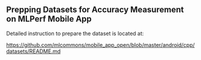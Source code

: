 ##  Prepping Datasets for Accuracy Measurement on MLPerf Mobile App

Detailed instruction to prepare the dataset is located at:

https://github.com/mlcommons/mobile_app_open/blob/master/android/cpp/datasets/README.md